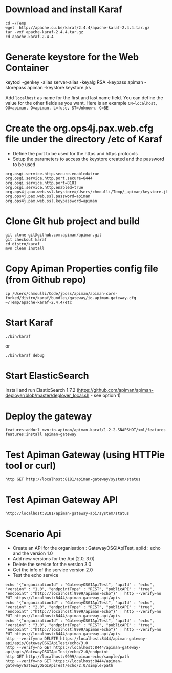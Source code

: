 # Download and install Karaf

```
cd ~/Temp
wget  http://apache.cu.be/karaf/2.4.4/apache-karaf-2.4.4.tar.gz
tar -vxf apache-karaf-2.4.4.tar.gz
cd apache-karaf-2.4.4
```

# Generate keystore for the Web Container

keytool -genkey -alias server-alias -keyalg RSA -keypass apiman -storepass apiman -keystore keystore.jks

Add `localhost` as name for the first and last name field. You can define the value for the other fields as you want.
Here is an example `CN=localhost, OU=apiman, O=apiman, L=fuse, ST=Unknown, C=BE`

# Create the org.ops4j.pax.web.cfg file under the directory /etc of Karaf

- Define the port to be used for the https and https protocols
- Setup the parameters to access the keystore created and the password to be used

```
org.osgi.service.http.secure.enabled=true
org.osgi.service.http.port.secure=8444
org.osgi.service.http.port=8181
org.osgi.service.http.enabled=true
org.ops4j.pax.web.ssl.keystore=/Users/chmoulli/Temp/_apiman/keystore.jks
org.ops4j.pax.web.ssl.password=apiman
org.ops4j.pax.web.ssl.keypassword=apiman
```

# Clone Git hub project and build

```
git clone git@github.com:apiman/apiman.git
git checkout karaf
cd distro/karaf
mvn clean install
```

# Copy Apiman Properties config file (from Github repo)

```
cp /Users/chmoulli/Code/jboss/apiman/apiman-core-forked/distro/karaf/bundles/gateway/io.apiman.gateway.cfg ~/Temp/apache-karaf-2.4.4/etc
```

# Start Karaf

```
./bin/karaf 
```

or
 
```
./bin/karaf debug
```

# Start ElasticSearch

Install and run ElasticSearch 1.7.2 (https://github.com/apiman/apiman-deployer/blob/master/deployer_local.sh - see option 1)


# Deploy the gateway

```
features:addurl mvn:io.apiman/apiman-karaf/1.2.2-SNAPSHOT/xml/features
features:install apiman-gateway
```

# Test Apiman Gateway (using HTTPie tool or curl)

```
http GET http://localhost:8181/apiman-gateway/system/status
```

# Test Apiman Gateway API

```
http://localhost:8181/apiman-gateway-api/system/status
```

# Scenario Api

- Create an API for the organisation : GatewayOSGIApiTest, apiId : echo and the version 1.0
- Add new versions for the Api (2.0, 3.0)
- Delete the service for the version 3.0
- Get the info of the service version 2.0
- Test the echo service

```
echo '{"organizationId" : "GatewayOSGIApiTest", "apiId" : "echo", "version" : "1.0", "endpointType" : "REST", "publicAPI" : "true", "endpoint" :"http://localhost:9999/apiman-echo"}' | http --verify=no PUT https://localhost:8444/apiman-gateway-api/apis
echo '{"organizationId" : "GatewayOSGIApiTest", "apiId" : "echo", "version" : "2.0", "endpointType" : "REST", "publicAPI" : "true", "endpoint" :"http://localhost:9999/apiman-echo"}' | http --verify=no PUT https://localhost:8444/apiman-gateway-api/apis
echo '{"organizationId" : "GatewayOSGIApiTest", "apiId" : "echo", "version" : "3.0", "endpointType" : "REST", "publicAPI" : "true", "endpoint" :"http://localhost:9999/apiman-echo"}' | http --verify=no PUT https://localhost:8444/apiman-gateway-api/apis
http --verify=no DELETE https://localhost:8444/apiman-gateway-api/apis/GatewayOSGIApiTest/echo/3.0
http --verify=no GET https://localhost:8444/apiman-gateway-api/apis/GatewayOSGIApiTest/echo/2.0/endpoint
http GET http://localhost:9999/apiman-echo/sample/path
http --verify=no GET https://localhost:8444/apiman-gateway/GatewayOSGIApiTest/echo/2.0/simple/path
```
